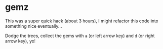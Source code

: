 # gemz

This was a super quick hack (about 3 hours), I might refactor this code into something nice eventually...

Dodge the trees, collect the gems with `a` (or left arrow key) and `d` (or right arrow key), yo!